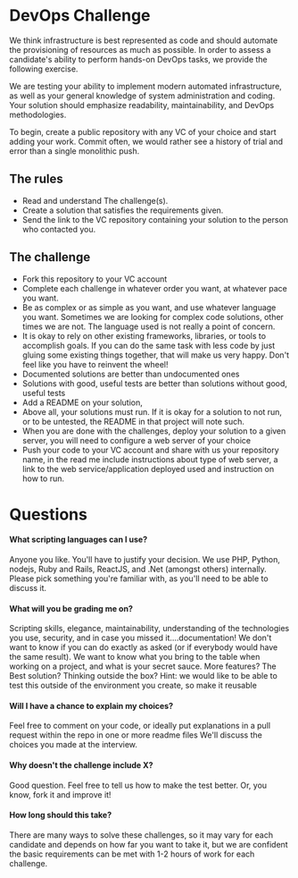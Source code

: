 # DevOps Challenge

We think infrastructure is best represented as code and should automate the provisioning of resources as much as possible. In order to assess a candidate's ability to perform hands-on DevOps tasks, we provide the following exercise.

We are testing your ability to implement modern automated infrastructure, as well as your general knowledge of system administration and coding. Your solution should emphasize readability, maintainability, and DevOps methodologies.

To begin, create a public repository with any VC of your choice and start adding your work. Commit often, we would rather see a history of trial and error than a single monolithic push.

## The rules

- Read and understand The challenge(s).
- Create a solution that satisfies the requirements given.
- Send the link to the VC repository containing your solution to the person who contacted you.

## The challenge

- Fork this repository to your VC account
- Complete each challenge in whatever order you want, at whatever pace you want.
- Be as complex or as simple as you want, and use whatever language you want. Sometimes we are looking for complex code solutions, other times we are not. The language used is not really a point of concern.
- It is okay to rely on other existing frameworks, libraries, or tools to accomplish goals. If you can do the same task with less code by just gluing some existing things together, that will make us very happy. Don't feel like you have to reinvent the wheel!
- Documented solutions are better than undocumented ones
- Solutions with good, useful tests are better than solutions without good, useful tests
- Add a README on your solution,
- Above all, your solutions must run. If it is okay for a solution to not run, or to be untested, the README in that project will note such.
- When you are done with the challenges, deploy your solution to a given server, you will need to configure a web server of your choice 
- Push your code to your VC account and share with us your repository name, in the read me include instructions about type of web server, a link to the web service/application deployed used and instruction on how to run.

# Questions

#### What scripting languages can I use?

Anyone you like. You'll have to justify your decision. We use PHP, Python, nodejs, Ruby and Rails, ReactJS, and .Net (amongst others) internally. Please pick something you're familiar with, as you'll need to be able to discuss it.

#### What will you be grading me on?

Scripting skills, elegance, maintainability, understanding of the technologies you use, security, and in case you missed it....documentation! We don't want to know if you can do exactly as asked (or if everybody would have the same result). We want to know what you bring to the table when working on a project, and what is your secret sauce. More features? The Best solution? Thinking outside the box? Hint: we would like to be able to test this outside of the environment you create, so make it reusable

#### Will I have a chance to explain my choices?

Feel free to comment on your code, or ideally put explanations in a pull request within the repo in one or more readme files We'll discuss the choices you made at the interview.

#### Why doesn't the challenge include X?

Good question. Feel free to tell us how to make the test better. Or, you know, fork it and improve it!

#### How long should this take?

There are many ways to solve these challenges, so it may vary for each candidate and depends on how far you want to take it, but we are confident the basic requirements can be met with 1-2 hours of work for each challenge.